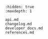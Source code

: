 ```{include} ../README.md

```

```{toctree}
:hidden: true
:maxdepth: 1

api.md
changelog.md
developer_docs.md
references.md
```

